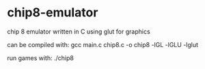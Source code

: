 # chip8-emulator
chip 8 emulator written in C using glut for graphics

can be compiled with: gcc main.c chip8.c -o chip8 -lGL -lGLU -lglut

run games with: ./chip8 <gamefile>